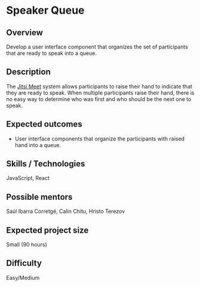# Speaker Queue

## Overview

Develop a user interface component that organizes the set of participants that are ready to speak into a queue.

## Description

The [Jitsi Meet](https://github.com/jitsi/jitsi-meet/) system allows participants to raise their hand to indicate that they are ready to speak.
When multiple participants raise their hand, there is no easy way to determine who was first and who should be the next
one to speak.

## Expected outcomes
* User interface components that organize the participants with raised hand into a queue.

## Skills / Technologies

JavaScript, React

## Possible mentors
Saúl Ibarra Corretgé, Calin Chitu, Hristo Terezov

## Expected project size

Small (90 hours)

## Difficulty

Easy/Medium


